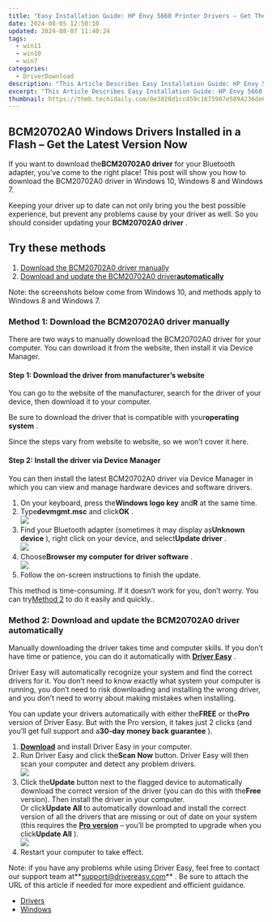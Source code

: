 ```yaml
---
title: "Easy Installation Guide: HP Envy 5660 Printer Drivers – Get Them Now"
date: 2024-08-05 12:50:10
updated: 2024-08-07 11:40:24
tags:
  - win11
  - win10
  - win7
categories:
  - DriverDownload
description: "This Article Describes Easy Installation Guide: HP Envy 5660 Printer Drivers – Get Them Now"
excerpt: "This Article Describes Easy Installation Guide: HP Envy 5660 Printer Drivers – Get Them Now"
thumbnail: https://thmb.techidaily.com/0e3820d1cc459c1675907e5894236de62a82183359872714a0c5168c962bf67b.jpg
---
```


## BCM20702A0 Windows Drivers Installed in a Flash – Get the Latest Version Now

If you want to download the**BCM20702A0 driver** for your Bluetooth adapter, you’ve come to the right place! This post will show you how to download the BCM20702A0 driver in Windows 10, Windows 8 and Windows 7.

 Keeping your driver up to date can not only bring you the best possible experience, but prevent any problems cause by your driver as well. So you should consider updating your **BCM20702A0 driver** .

## Try these methods

1. [Download the BCM20702A0 driver manually](https://tools.techidaily.com/drivereasy/download/)
2. [Download and update the BCM20702A0 driver**automatically**](https://tools.techidaily.com/drivereasy/download/)

 Note: the screenshots below come from Windows 10, and methods apply to Windows 8 and Windows 7.

### Method 1: Download the BCM20702A0 driver manually

 There are two ways to manually download the BCM20702A0 driver for your computer. You can download it from the website, then install it via Device Manager.

#### Step 1: Download the driver from manufacturer’s website

 You can go to the website of the manufacturer, search for the driver of your device, then download it to your computer.

 Be sure to download the driver that is compatible with your**operating system** .

 Since the steps vary from website to website, so we won’t cover it here.

#### Step 2: Install the driver via Device Manager

 You can then install the latest BCM20702A0 driver via Device Manager in which you can view and manage hardware devices and software drivers.

1. On your keyboard, press the**Windows logo key** and**R** at the same time.
2. Type**devmgmt.msc** and click**OK** .  
![](https://images.drivereasy.com/wp-content/uploads/2018/09/img_5b90cabe00ddb.png)
3. Find your Bluetooth adapter (sometimes it may display as**Unknown device** ), right click on your device, and select**Update driver** .  
![](https://images.drivereasy.com/wp-content/uploads/2018/09/img_5b90ce12a7cab.png)
4. Choose**Browser my computer for driver software** .  
![](https://images.drivereasy.com/wp-content/uploads/2018/10/img_5bd679066ae58.jpg)
5. Follow the on-screen instructions to finish the update.

 This method is time-consuming. If it doesn’t work for you, don’t worry. You can try[Method 2](https://tools.techidaily.com/drivereasy/download/) to do it easily and quickly..

### Method 2: Download and update the BCM20702A0 driver automatically

 Manually downloading the driver takes time and computer skills. If you don’t have time or patience, you can do it automatically with **[Driver Easy](https://tools.techidaily.com/drivereasy/download/)**  .

 Driver Easy will automatically recognize your system and find the correct drivers for it. You don’t need to know exactly what system your computer is running, you don’t need to risk downloading and installing the wrong driver, and you don’t need to worry about making mistakes when installing.

 You can update your drivers automatically with either the**FREE** or the**Pro** version of Driver Easy. But with the Pro version, it takes just 2 clicks (and you’ll get full support and a**30-day money back guarantee** ).

1. **[Download](https://tools.techidaily.com/drivereasy/download/)**  and install Driver Easy in your computer.
2. Run Driver Easy and click the**Scan Now** button. Driver Easy will then scan your computer and detect any problem drivers.  
![](https://images.drivereasy.com/wp-content/uploads/2018/09/img_5ba20a9e6befd.jpg)
3. Click the**Update** button next to the flagged device to automatically download the correct version of the driver (you can do this with the**Free** version). Then install the driver in your computer.  
 Or click**Update All** to automatically download and install the correct version of all the drivers that are missing or out of date on your system (this requires the **[Pro version](https://tools.techidaily.com/drivereasy/download/)**  – you’ll be prompted to upgrade when you click**Update All** ).  
![](https://images.drivereasy.com/wp-content/uploads/2018/09/img_5ba20b16bf7b8.jpg)
4. Restart your computer to take effect.

 Note: if you have any problems while using Driver Easy, feel free to contact our support team at**<support@drivereasy.com>** . Be sure to attach the URL of this article if needed for more expedient and efficient guidance.

* [Drivers](https://tools.techidaily.com/drivereasy/download/)
* [Windows](https://tools.techidaily.com/drivereasy/download/)

<ins class="adsbygoogle"
     style="display:block"
     data-ad-format="autorelaxed"
     data-ad-client="ca-pub-7571918770474297"
     data-ad-slot="1223367746"></ins>



<ins class="adsbygoogle"
     style="display:block"
     data-ad-client="ca-pub-7571918770474297"
     data-ad-slot="8358498916"
     data-ad-format="auto"
     data-full-width-responsive="true"></ins>
